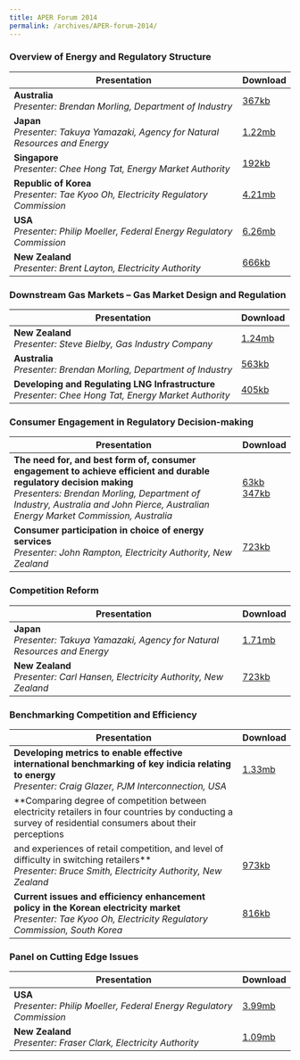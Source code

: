 ```yaml
---
title: APER Forum 2014
permalink: /archives/APER-forum-2014/
---
```


### **Overview of Energy and Regulatory Structure**

| **Presentation** | **Download** |
|---|:----|
| **Australia**<br>*Presenter: Brendan Morling, Department of Industry* | [367kb](/files/2014-00-australia.pdf) |
| **Japan**<br>*Presenter: Takuya Yamazaki, Agency for Natural Resources and Energy* | [1.22mb](/files/2014-00-japan.pdf) |
| **Singapore**<br>*Presenter: Chee Hong Tat, Energy Market Authority* | [192kb](/files/2014-00-singapore.pdf) |
| **Republic of Korea**<br>*Presenter: Tae Kyoo Oh, Electricity Regulatory Commission* | [4.21mb](/files/2014-00-korea.pdf) |
| **USA**<br>*Presenter: Philip Moeller, Federal Energy Regulatory Commission* | [6.26mb](/files/2014-00-us.pdf) |
| **New Zealand**<br>*Presenter: Brent Layton, Electricity Authority* | [666kb](/files/2014-00-newzealand.pdf) |

### **Downstream Gas Markets – Gas Market Design and Regulation**

| **Presentation** | **Download** |
|---|:----|
| **New Zealand**<br>*Presenter: Steve Bielby, Gas Industry Company* | [1.24mb](/files/2014-01-newzealand.pdf) |
| **Australia**<br>*Presenter: Brendan Morling, Department of Industry* | [563kb](/files/2014-01-australia.pdf) |
| **Developing and Regulating LNG Infrastructure**<br>*Presenter: Chee Hong Tat, Energy Market Authority* | [405kb](/files/2014-01-singapore.pdf) |

### **Consumer Engagement in Regulatory Decision-making**

| **Presentation** | **Download** |
|---|:----|
| **The need for, and best form of, consumer engagement to achieve efficient and durable regulatory decision making**<br>*Presenters: Brendan Morling, Department of Industry, Australia and John Pierce, Australian Energy Market Commission, Australia* | [63kb](/files/2014-02-australia1.pdf)<br>[347kb](/files/2014-02-australia2.pdf) |
| **Consumer participation in choice of energy services**<br>*Presenter: John Rampton, Electricity Authority, New Zealand* | [723kb](/files/2014-02-newzealand.pdf) |

### **Competition Reform**

| **Presentation** | **Download** |
|---|:----|
| **Japan**<br>*Presenter: Takuya Yamazaki, Agency for Natural Resources and Energy* | [1.71mb](/files/2014-03-japan.pdf) |
| **New Zealand**<br>*Presenter: Carl Hansen, Electricity Authority, New Zealand* | [723kb](/files/2014-03-newzealand.pdf) |

### **Benchmarking Competition and Efficiency**

| **Presentation** | **Download** |
|---|:----|
| **Developing metrics to enable effective international benchmarking of key indicia relating to energy**<br>*Presenter: Craig Glazer, PJM Interconnection, USA* | [1.33mb](/files/2014-04-us.pdf) |
| **Comparing degree of competition between electricity retailers in four countries by conducting a survey of residential consumers about their perceptions 
and experiences of retail competition, and level of difficulty in switching retailers**<br>*Presenter: Bruce Smith, Electricity Authority, New Zealand* | [973kb](/files/2014-04-newzealand.pdf) |
| **Current issues and efficiency enhancement policy in the Korean electricity market**<br>*Presenter: Tae Kyoo Oh, Electricity Regulatory Commission, South Korea* | [816kb](/files/2014-04-korea.pdf) |

### **Panel on Cutting Edge Issues**

| **Presentation** | **Download** |
|---|:----|
| **USA**<br>*Presenter: Philip Moeller, Federal Energy Regulatory Commission* | [3.99mb](/files/2014-05-us.pdf) |
| **New Zealand**<br>*Presenter: Fraser Clark, Electricity Authority* | [1.09mb](/files/2014-05-newzealand.pdf) |
